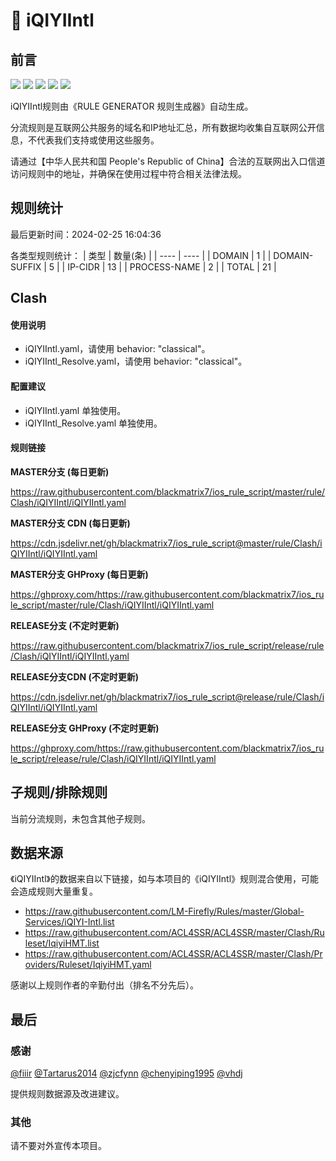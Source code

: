 # 🧸 iQIYIIntl

## 前言

![](https://shields.io/badge/-移除重复规则-ff69b4) ![](https://shields.io/badge/-DOMAIN与DOMAIN--SUFFIX合并-green) ![](https://shields.io/badge/-DOMAIN--SUFFIX间合并-critical) ![](https://shields.io/badge/-DOMAIN--SUFFIX与DOMAIN--KEYWORD合并-blue) ![](https://shields.io/badge/-IP--CIDR(6)合并-blueviolet) 

iQIYIIntl规则由《RULE GENERATOR 规则生成器》自动生成。

分流规则是互联网公共服务的域名和IP地址汇总，所有数据均收集自互联网公开信息，不代表我们支持或使用这些服务。

请通过【中华人民共和国 People's Republic of China】合法的互联网出入口信道访问规则中的地址，并确保在使用过程中符合相关法律法规。

## 规则统计

最后更新时间：2024-02-25 16:04:36

各类型规则统计：
| 类型 | 数量(条)  | 
| ---- | ----  |
| DOMAIN | 1  | 
| DOMAIN-SUFFIX | 5  | 
| IP-CIDR | 13  | 
| PROCESS-NAME | 2  | 
| TOTAL | 21  | 


## Clash 

#### 使用说明
- iQIYIIntl.yaml，请使用 behavior: "classical"。
- iQIYIIntl_Resolve.yaml，请使用 behavior: "classical"。

#### 配置建议
- iQIYIIntl.yaml 单独使用。
- iQIYIIntl_Resolve.yaml 单独使用。

#### 规则链接
**MASTER分支 (每日更新)**

https://raw.githubusercontent.com/blackmatrix7/ios_rule_script/master/rule/Clash/iQIYIIntl/iQIYIIntl.yaml

**MASTER分支 CDN (每日更新)**

https://cdn.jsdelivr.net/gh/blackmatrix7/ios_rule_script@master/rule/Clash/iQIYIIntl/iQIYIIntl.yaml

**MASTER分支 GHProxy (每日更新)**

https://ghproxy.com/https://raw.githubusercontent.com/blackmatrix7/ios_rule_script/master/rule/Clash/iQIYIIntl/iQIYIIntl.yaml

**RELEASE分支 (不定时更新)**

https://raw.githubusercontent.com/blackmatrix7/ios_rule_script/release/rule/Clash/iQIYIIntl/iQIYIIntl.yaml

**RELEASE分支CDN (不定时更新)**

https://cdn.jsdelivr.net/gh/blackmatrix7/ios_rule_script@release/rule/Clash/iQIYIIntl/iQIYIIntl.yaml

**RELEASE分支 GHProxy (不定时更新)**

https://ghproxy.com/https://raw.githubusercontent.com/blackmatrix7/ios_rule_script/release/rule/Clash/iQIYIIntl/iQIYIIntl.yaml

## 子规则/排除规则


当前分流规则，未包含其他子规则。

## 数据来源

《iQIYIIntl》的数据来自以下链接，如与本项目的《iQIYIIntl》规则混合使用，可能会造成规则大量重复。

- https://raw.githubusercontent.com/LM-Firefly/Rules/master/Global-Services/iQIYI-Intl.list
- https://raw.githubusercontent.com/ACL4SSR/ACL4SSR/master/Clash/Ruleset/IqiyiHMT.list
- https://raw.githubusercontent.com/ACL4SSR/ACL4SSR/master/Clash/Providers/Ruleset/IqiyiHMT.yaml


感谢以上规则作者的辛勤付出（排名不分先后）。

## 最后

### 感谢

[@fiiir](https://github.com/fiiir) [@Tartarus2014](https://github.com/Tartarus2014) [@zjcfynn](https://github.com/zjcfynn) [@chenyiping1995](https://github.com/chenyiping1995) [@vhdj](https://github.com/vhdj)

提供规则数据源及改进建议。

### 其他

请不要对外宣传本项目。